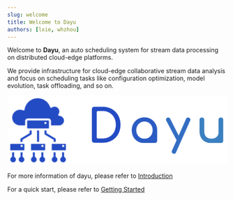 ```yaml
---
slug: welcome
title: Welcome to Dayu
authors: [lxie, whzhou]
---
```


Welcome to **Dayu**, an auto scheduling system for stream data processing on distributed cloud-edge platforms.

We provide infrastructure for cloud-edge collaborative stream data analysis and focus on scheduling tasks like configuration optimization, model evolution, task offloading, and so on.


![dayu-img](./dayu.png)

For more information of dayu, please refer to [Introduction](https://dayu-autostreamer.github.io/docs/introduction/why-dayu)

For a quick start, please refer to [Getting Started](https://dayu-autostreamer.github.io/docs/getting-started/quick-start)
